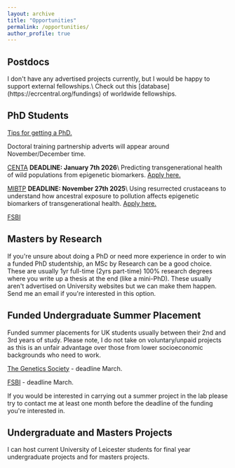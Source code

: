 ```yaml
---
layout: archive
title: "Opportunities"
permalink: /opportunities/
author_profile: true
---
```


<h2>Postdocs</h2>
I don't have any advertised projects currently, but I would be happy to support external fellowships.\
Check out this [database](https://ecrcentral.org/fundings) of worldwide fellowships.

<h2>PhD Students</h2>

[Tips for getting a PhD.](https://www.dropbox.com/scl/fi/v17vvn5vx1i7mz3j8aggb/Pro-tips-for-getting-a-PhD-in-the-UK.pptx?rlkey=hlo2z1rnr8wyluycetpfn7ee4&st=rscos63u&dl=0)

Doctoral training partnership adverts will appear around November/December time.

[CENTA](https://centa.ac.uk/) **DEADLINE: January 7th 2026**\\
Predicting transgenerational health of wild populations from epigenetic biomarkers. [Apply here.](https://centa.ac.uk/studentship/2026-l07-predicting-transgenerational-health-of-wild-populations-from-epigenetic-biomarkers/)

[MIBTP](https://warwick.ac.uk/fac/cross_fac/mibtp/) **DEADLINE: November 27th 2025**\\
Using resurrected crustaceans to understand how ancestral exposure to pollution affects epigenetic biomarkers of transgenerational health. [Apply here.](https://le.ac.uk/study/research-degrees/funded-opportunities/bbsrc-mibtp)

[FSBI](https://fsbi.org.uk/phd-studentships-fsbi/)



<h2>Masters by Research</h2>

If you're unsure about doing a PhD or need more experience in order to win a funded PhD studentship, an MSc by Research can be a good choice. These are usually 1yr full-time (2yrs part-time) 100% research degrees where you write up a thesis at the end (like a mini-PhD). These usually aren't advertised on University websites but we can make them happen. Send me an email if you're interested in this option. 


<h2>Funded Undergraduate Summer Placement</h2>

Funded summer placements for UK students usually between their 2nd and 3rd years of study. Please note, I do not take on voluntary/unpaid projects as this is an unfair advantage over those from lower socioeconomic backgrounds who need to work.

[The Genetics Society](https://genetics.org.uk/grants/summer-studentships/) - deadline March.

[FSBI](https://fsbi.org.uk/internships/) - deadline March.

<!---[MIBTP](https://warwick.ac.uk/fac/cross_fac/mibtp/rep/) - deadline June.\ -->
<!---[CENTA](https://centa.ac.uk/centa-research-experience-placements-rep-2022/) - deadline usually around May.-->

If you would be interested in carrying out a summer project in the lab please try to contact me at least one month before the deadline of the funding you're interested in.

<h2>Undergraduate and Masters Projects</h2>

I can host current University of Leicester students for final year undergraduate projects and for masters projects.